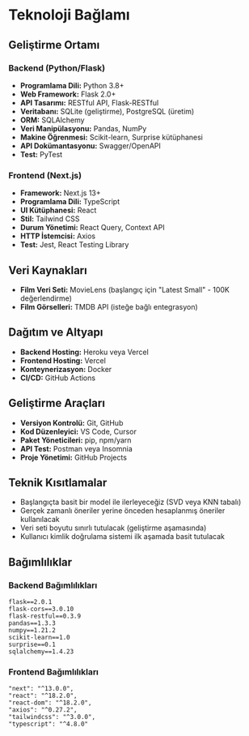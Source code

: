 # Teknoloji Bağlamı

## Geliştirme Ortamı

### Backend (Python/Flask)
- **Programlama Dili:** Python 3.8+
- **Web Framework:** Flask 2.0+
- **API Tasarımı:** RESTful API, Flask-RESTful
- **Veritabanı:** SQLite (geliştirme), PostgreSQL (üretim)
- **ORM:** SQLAlchemy
- **Veri Manipülasyonu:** Pandas, NumPy
- **Makine Öğrenmesi:** Scikit-learn, Surprise kütüphanesi
- **API Dokümantasyonu:** Swagger/OpenAPI
- **Test:** PyTest

### Frontend (Next.js)
- **Framework:** Next.js 13+
- **Programlama Dili:** TypeScript
- **UI Kütüphanesi:** React
- **Stil:** Tailwind CSS
- **Durum Yönetimi:** React Query, Context API
- **HTTP İstemcisi:** Axios
- **Test:** Jest, React Testing Library

## Veri Kaynakları
- **Film Veri Seti:** MovieLens (başlangıç için "Latest Small" - 100K değerlendirme)
- **Film Görselleri:** TMDB API (isteğe bağlı entegrasyon)

## Dağıtım ve Altyapı
- **Backend Hosting:** Heroku veya Vercel
- **Frontend Hosting:** Vercel
- **Konteynerizasyon:** Docker
- **CI/CD:** GitHub Actions

## Geliştirme Araçları
- **Versiyon Kontrolü:** Git, GitHub
- **Kod Düzenleyici:** VS Code, Cursor
- **Paket Yöneticileri:** pip, npm/yarn
- **API Test:** Postman veya Insomnia
- **Proje Yönetimi:** GitHub Projects

## Teknik Kısıtlamalar
- Başlangıçta basit bir model ile ilerleyeceğiz (SVD veya KNN tabalı)
- Gerçek zamanlı öneriler yerine önceden hesaplanmış öneriler kullanılacak
- Veri seti boyutu sınırlı tutulacak (geliştirme aşamasında)
- Kullanıcı kimlik doğrulama sistemi ilk aşamada basit tutulacak

## Bağımlılıklar
### Backend Bağımlılıkları
```
flask==2.0.1
flask-cors==3.0.10
flask-restful==0.3.9
pandas==1.3.3
numpy==1.21.2
scikit-learn==1.0
surprise==0.1
sqlalchemy==1.4.23
```

### Frontend Bağımlılıkları
```
"next": "^13.0.0",
"react": "^18.2.0",
"react-dom": "^18.2.0",
"axios": "^0.27.2",
"tailwindcss": "^3.0.0",
"typescript": "^4.8.0"
``` 